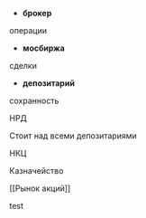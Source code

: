 
- **брокер**

операции

- **мосбиржа**

сделки

- **депозитарий**

сохранность

НРД

Стоит над всеми депозитариями

НКЦ

Казначейство

[[Рынок акций]]

test